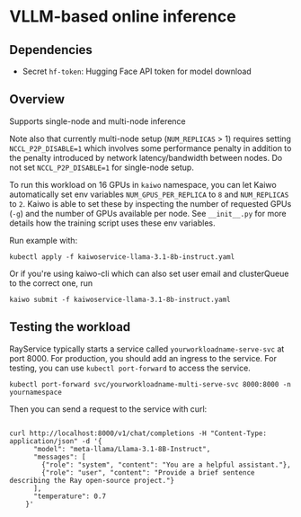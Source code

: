 # VLLM-based online inference

## Dependencies
- Secret `hf-token`: Hugging Face API token for model download

## Overview

Supports single-node and multi-node inference

Note also that currently multi-node setup (`NUM_REPLICAS` > 1) requires setting `NCCL_P2P_DISABLE=1` which involves some performance penalty in addition to the penalty introduced by network latency/bandwidth between nodes. Do not set `NCCL_P2P_DISABLE=1` for single-node setup.
 
To run this workload on 16 GPUs in `kaiwo` namespace, you can let Kaiwo automatically set env variables `NUM_GPUS_PER_REPLICA` to `8` and `NUM_REPLICAS` to `2`. Kaiwo is able to set these by inspecting the number of requested GPUs (`-g`) and the number of GPUs available per node. See `__init__.py` for more details how the training script uses these env variables.

Run example with:

`kubectl apply -f kaiwoservice-llama-3.1-8b-instruct.yaml`

Or if you're using kaiwo-cli which can also set user email and clusterQueue to the correct one, run

`kaiwo submit -f kaiwoservice-llama-3.1-8b-instruct.yaml`

## Testing the workload

RayService typically starts a service called `yourworkloadname-serve-svc` at port 8000. For production, you should add an ingress to the service. For testing, you can use `kubectl port-forward` to access the service.

`kubectl port-forward svc/yourworkloadname-multi-serve-svc 8000:8000 -n yournamespace`

Then you can send a request to the service with curl:

```

curl http://localhost:8000/v1/chat/completions -H "Content-Type: application/json" -d '{
      "model": "meta-llama/Llama-3.1-8B-Instruct",
      "messages": [
        {"role": "system", "content": "You are a helpful assistant."},
        {"role": "user", "content": "Provide a brief sentence describing the Ray open-source project."}
      ],
      "temperature": 0.7
    }'
```